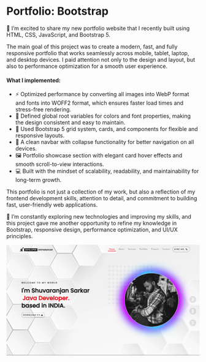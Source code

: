 

  <h1>﻿Portfolio: Bootstrap</h1> 


<p>🌟 I’m excited to share my new portfolio website that I recently built using HTML, CSS, JavaScript, and Bootstrap 5.</p>

<p>The main goal of this project was to create a modern, fast, and fully responsive portfolio that works seamlessly across mobile, tablet, laptop, and desktop devices. I paid attention not only to the design and layout, but also to performance optimization for a smooth user experience.</p>

<h4>What I implemented:</h4>
<ul>
  
  <li>⚡ Optimized performance by converting all images into WebP format and fonts into WOFF2 format, which ensures faster load times and stress-free rendering.</li>

  <li>🎨 Defined global root variables for colors and font properties, making the design consistent and easy to maintain.</li>

  <li>🧩 Used Bootstrap 5 grid system, cards, and components for flexible and responsive layouts.</li>

  <li>📌 A clean navbar with collapse functionality for better navigation on all devices.</li>

  <li>🖼️ Portfolio showcase section with elegant card hover effects and smooth scroll-to-view interactions.</li>

  <li>💻 Built with the mindset of scalability, readability, and maintainability for long-term growth.</li>
  
</ul>

<p>This portfolio is not just a collection of my work, but also a reflection of my frontend development skills, attention to detail, and commitment to building fast, user-friendly web applications.</p>

<p>
🚀 I’m constantly exploring new technologies and improving my skills, and this project gave me another opportunity to refine my knowledge in Bootstrap, responsive design, performance optimization, and UI/UX principles.
</p>

!["Bootstrap Portfolio](./assets/Images/shuvaranjan.github.io_Portfolio---Bootstrap_.png)


